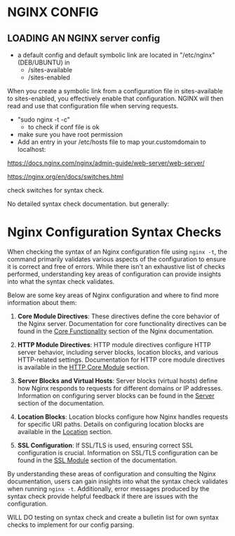 # NGINX CONFIG

## LOADING AN NGINX server config
- a default config and default symbolic link are located in "/etc/nginx" (DEB/UBUNTU) in
  - /sites-available
  - /sites-enabled

When you create a symbolic link from a configuration file in sites-available to sites-enabled, you effectively enable that configuration.
NGINX will then read and use that configuration file when serving requests.


- "sudo nginx -t -c"
  - to check if conf file is ok
- make sure you have root permission
- Add an entry in your /etc/hosts file to map your.customdomain to localhost:

https://docs.nginx.com/nginx/admin-guide/web-server/web-server/

https://nginx.org/en/docs/switches.html

check switches for syntax check.

No detailed syntax check documentation.
but generally:

# Nginx Configuration Syntax Checks

When checking the syntax of an Nginx configuration file using `nginx -t`, the command primarily validates various aspects of the configuration to ensure it is correct and free of errors. While there isn't an exhaustive list of checks performed, understanding key areas of configuration can provide insights into what the syntax check validates.

Below are some key areas of Nginx configuration and where to find more information about them:

1. **Core Module Directives**: These directives define the core behavior of the Nginx server. Documentation for core functionality directives can be found in the [Core Functionality](https://nginx.org/en/docs/http/ngx_http_core_module.html) section of the Nginx documentation.

2. **HTTP Module Directives**: HTTP module directives configure HTTP server behavior, including server blocks, location blocks, and various HTTP-related settings. Documentation for HTTP core module directives is available in the [HTTP Core Module](https://nginx.org/en/docs/http/ngx_http_core_module.html) section.

3. **Server Blocks and Virtual Hosts**: Server blocks (virtual hosts) define how Nginx responds to requests for different domains or IP addresses. Information on configuring server blocks can be found in the [Server](https://nginx.org/en/docs/http/ngx_http_core_module.html#server) section of the documentation.

4. **Location Blocks**: Location blocks configure how Nginx handles requests for specific URI paths. Details on configuring location blocks are available in the [Location](https://nginx.org/en/docs/http/ngx_http_core_module.html#location) section.

5. **SSL Configuration**: If SSL/TLS is used, ensuring correct SSL configuration is crucial. Information on SSL/TLS configuration can be found in the [SSL Module](https://nginx.org/en/docs/http/ngx_http_ssl_module.html) section of the documentation.

By understanding these areas of configuration and consulting the Nginx documentation, users can gain insights into what the syntax check validates when running `nginx -t`. Additionally, error messages produced by the syntax check provide helpful feedback if there are issues with the configuration.



WILL DO testing on syntax check and create a bulletin list for own syntax checks to implement for our config parsing.